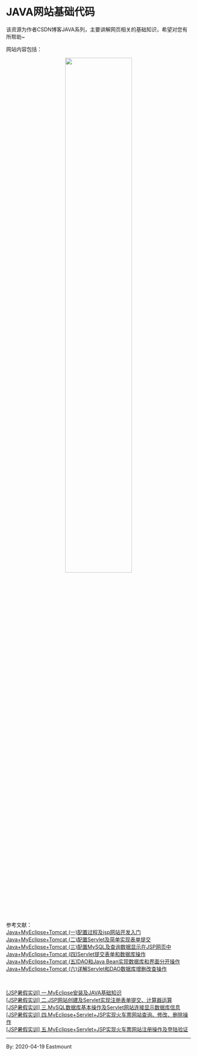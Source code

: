# JAVA网站基础代码

该资源为作者CSDN博客JAVA系列，主要讲解网页相关的基础知识，希望对您有所帮助~


网站内容包括：

<div align="center">
  <img src="https://img-blog.csdn.net/20150523223016746" width="60%" height="60%" />
</div>


参考文献：<br />
[Java+MyEclipse+Tomcat (一)配置过程及jsp网站开发入门](https://blog.csdn.net/Eastmount/article/details/45492065) <br />
[Java+MyEclipse+Tomcat (二)配置Servlet及简单实现表单提交](https://blog.csdn.net/Eastmount/article/details/45536369) <br />
[Java+MyEclipse+Tomcat (三)配置MySQL及查询数据显示在JSP网页中](https://blog.csdn.net/Eastmount/article/details/45653615) <br />
[Java+MyEclipse+Tomcat (四)Servlet提交表单和数据库操作](https://blog.csdn.net/Eastmount/article/details/45725077) <br />
[Java+MyEclipse+Tomcat (五)DAO和Java Bean实现数据库和界面分开操作](https://blog.csdn.net/Eastmount/article/details/45833663) <br />
[Java+MyEclipse+Tomcat (六)详解Servlet和DAO数据库增删改查操作](https://blog.csdn.net/Eastmount/article/details/45936121) <br /> 

<br />

[[JSP暑假实训] 一.MyEclipse安装及JAVA基础知识](https://blog.csdn.net/Eastmount/article/details/94171667) <br />
[[JSP暑假实训] 二.JSP网站创建及Servlet实现注册表单提交、计算器运算](https://blog.csdn.net/Eastmount/article/details/94332107) <br />
[[JSP暑假实训] 三.MySQL数据库基本操作及Servlet网站连接显示数据库信息](https://blog.csdn.net/Eastmount/article/details/94659529) <br />
[[JSP暑假实训] 四.MyEclipse+Servlet+JSP实现火车票网站查询、修改、删除操作](https://blog.csdn.net/Eastmount/article/details/94837825) <br />
[[JSP暑假实训] 五.MyEclipse+Servlet+JSP实现火车票网站注册操作及登陆验证](https://blog.csdn.net/Eastmount/article/details/95308208) <br />

---

By: 2020-04-19 Eastmount

